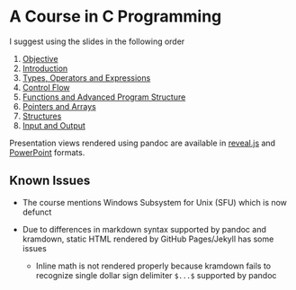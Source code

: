 # A Course in C Programming

I suggest using the slides in the following order

1. [Objective](objective.md)
2. [Introduction](introduction.md)
3. [Types, Operators and Expressions](types-operators-expressions.md)
4. [Control Flow](control-flow.md)
5. [Functions and Advanced Program Structure](functions-advanced-program-structure.md)
6. [Pointers and Arrays](pointers-arrays.md)
7. [Structures](structures.md)
8. [Input and Output](input-output.md)

Presentation views rendered using pandoc are available in [reveal.js](slides.html) and [PowerPoint](slides.pptx) formats.

## Known Issues

- The course mentions Windows Subsystem for Unix (SFU) which is now defunct

- Due to differences in markdown syntax supported by pandoc and kramdown, static HTML rendered by GitHub Pages/Jekyll has some issues

  - Inline math is not rendered properly because kramdown fails to recognize single dollar sign delimiter `$...$` supported by pandoc
